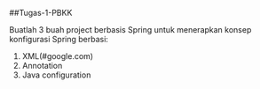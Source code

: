 ##Tugas-1-PBKK


Buatlah 3 buah project berbasis Spring untuk menerapkan konsep konfigurasi Spring berbasi:
1. XML(#google.com)
2. Annotation
3. Java configuration